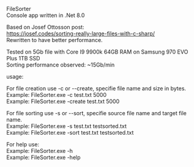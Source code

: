FileSorter
<br />
Console app written in .Net 8.0 

Based on Josef Ottosson post:
<br />
https://josef.codes/sorting-really-large-files-with-c-sharp/
<br />
Rewritten to have better performance.

Tested on 5Gb file with Core I9 9900k 64GB RAM on Samsung 970 EVO Plus 1TB SSD
<br />
Sorting performance observed: ~15Gb/min

usage:

For file creation use -c or --create, specifie file name and size in bytes.
<br />
Example: FileSorter.exe -c test.txt 5000
<br />
Example: FileSorter.exe -create test.txt 5000

For file sorting use -s or --sort, specifie source file name and target file name.
<br />
Example: FileSorter.exe -s test.txt testsorted.txt
<br />
Example: FileSorter.exe -sort test.txt testsorted.txt

For help use:
<br />
Example: FileSorter.exe -h
<br />
Example: FileSorter.exe -help